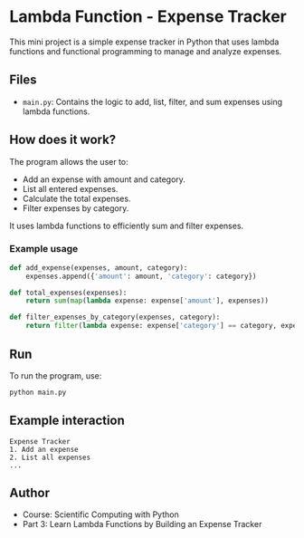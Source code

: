 # Lambda Function - Expense Tracker

This mini project is a simple expense tracker in Python that uses lambda functions and functional programming to manage and analyze expenses.

## Files
- `main.py`: Contains the logic to add, list, filter, and sum expenses using lambda functions.

## How does it work?
The program allows the user to:
- Add an expense with amount and category.
- List all entered expenses.
- Calculate the total expenses.
- Filter expenses by category.

It uses lambda functions to efficiently sum and filter expenses.

### Example usage
```python
def add_expense(expenses, amount, category):
    expenses.append({'amount': amount, 'category': category})

def total_expenses(expenses):
    return sum(map(lambda expense: expense['amount'], expenses))

def filter_expenses_by_category(expenses, category):
    return filter(lambda expense: expense['category'] == category, expenses)
```

## Run
To run the program, use:

```bash
python main.py
```

## Example interaction
```
Expense Tracker
1. Add an expense
2. List all expenses
...
```

## Author
- Course: Scientific Computing with Python
- Part 3: Learn Lambda Functions by Building an Expense Tracker
